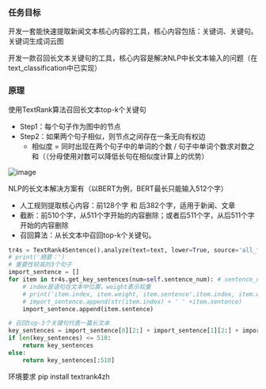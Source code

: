 ### 任务目标

开发一套能快速提取新闻文本核心内容的工具，核心内容包括：关键词、关键句。关键词生成词云图

开发一款召回长文本关键句的工具，核心内容是解决NLP中长文本输入的问题（在text_classification中已实现）

### 原理
使用TextRank算法召回长文本top-k个关键句
* Step1：每个句子作为图中的节点
* Step2：如果两个句子相似，则节点之间存在一条无向有权边
    * 相似度 = 同时出现在两个句子中的单词的个数 / 句子中单词个数求对数之和（（分母使用对数可以降低长句在相似度计算上的优势）

![image](https://user-images.githubusercontent.com/68730894/115322208-18f9a380-a1b8-11eb-9ece-5f84c22edf15.png)

NLP的长文本解决方案有（以BERT为例，BERT最长只能输入512个字）
* 人工规则提取核心内容：前128个字 和 后382个字，适用于新闻、文章
* 截断：前510个字，从511个字开始的内容删除；或者后511个字，从后511个字开始的内容删除
* 召回算法：从长文本中召回top-k个关键句。

```python 
tr4s = TextRank4Sentence().analyze(text=text, lower=True, source='all_filters')
# print('摘要：')
# 重要性较高的3个句子
import_sentence = []
for item in tr4s.get_key_sentences(num=self.sentence_num): # sentence_num是生成关键句的个数
    # index是语句在文本中位置，weight表示权重
    # print('item.index, item.weight, item.sentence',item.index, item.weight, item.sentence)
    # import_sentence.append(str(item.index) + ' ' +item.sentence)
    import_sentence.append(item.sentence)

# 召回top-3个关键句代表一篇长文本
key_sentences = import_sentence[0][2:] + import_sentence[1][2:] + import_sentence[2][2:]
if len(key_sentences) <= 510:
    return key_sentences
else:
    return key_sentences[:510]

```

环境要求
pip install textrank4zh
